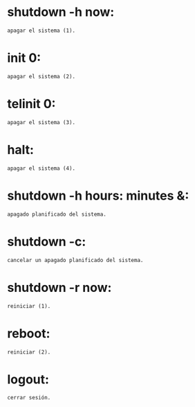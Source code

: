 # shutdown -h now: 
    apagar el sistema (1).
# init 0: 
    apagar el sistema (2).
# telinit 0: 
    apagar el sistema (3).
# halt: 
    apagar el sistema (4).
# shutdown -h hours: minutes &: 
    apagado planificado del sistema.
# shutdown -c: 
    cancelar un apagado planificado del sistema.
# shutdown -r now: 
    reiniciar (1).
# reboot: 
    reiniciar (2).
# logout: 
    cerrar sesión.